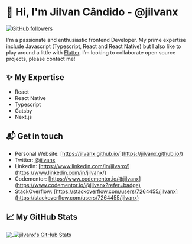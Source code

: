 # 👋  Hi, I'm Jilvan Cândido - @jilvanx

<!-- ![Profile Views](https://komarev.com/ghpvc/?username=jilvanx&color=lightgray) -->
[![GitHub followers](https://img.shields.io/github/followers/jilvanx.svg?style=social&label=Follow&maxAge=2592000)](https://github.com/jilvanx?tab=followers)
<!-- [![Contact me on Codementor](https://www.codementor.io/m-badges/jilvanx/contact-me.svg)](https://www.codementor.io/@jilvanx?refer=badge) -->

I'm a passionate and enthusiastic frontend Developer. My prime expertise include Javascript (Typescript, React and React Native) but I also like to play around a little with [Flutter](https://flutter.dev/). I’m looking to collaborate open source projects, please contact me!


## ✨ My Expertise
- React
- React Native
- Typescript
- Gatsby
- Next.js

## 📬 Get in touch
- Personal Website: [https://jilvanx.github.io/](https://jilvanx.github.io/)
- Twitter: [@jilvanx](https://twitter.com/jilvanx)
- LinkedIn: [https://www.linkedin.com/in/jilvanx/](https://www.linkedin.com/in/jilvanx/)
- Codementor: [https://www.codementor.io/@jilvanx](https://www.codementor.io/@jilvanx?refer=badge)
- StackOverflow: [https://stackoverflow.com/users/7264455/jilvanx](https://stackoverflow.com/users/7264455/jilvanx)
<!-- - Dev.to: [https://dev.to/jilvanx](https://dev.to/jilvanx) -->

## &#x1f4c8; My GitHub Stats

<a href="https://github.com/jilvanx/jilvanx">
  <img align="center" src="https://github-readme-stats.vercel.app/api/top-langs/?username=jilvanx&hide=html&title_color=ffffff&text_color=c9cacc&icon_color=2bbc8a&bg_color=1d1f21" />
</a>

<a href="https://github.com/jilvanx/jilvanx">
  <img align="center" src="https://github-readme-stats.vercel.app/api?username=jilvanx&show_icons=true&line_height=27&count_private=true&title_color=ffffff&text_color=c9cacc&icon_color=2bbc8a&bg_color=1d1f21" alt="jilvanx's GitHub Stats" />
</a>

<!--
**jilvanx/jilvanx** is a ✨ _special_ ✨ repository because its `README.md` (this file) appears on your GitHub profile.

Here are some ideas to get you started:

- 🔭 I’m currently working on ...
- 🌱 I’m currently learning ...
- 👯 I’m looking to collaborate on ...
- 🤔 I’m looking for help with ...
- 💬 Ask me about ...
- 📫 How to reach me: ...
- 😄 Pronouns: ...
- ⚡ Fun fact: ...
-->
